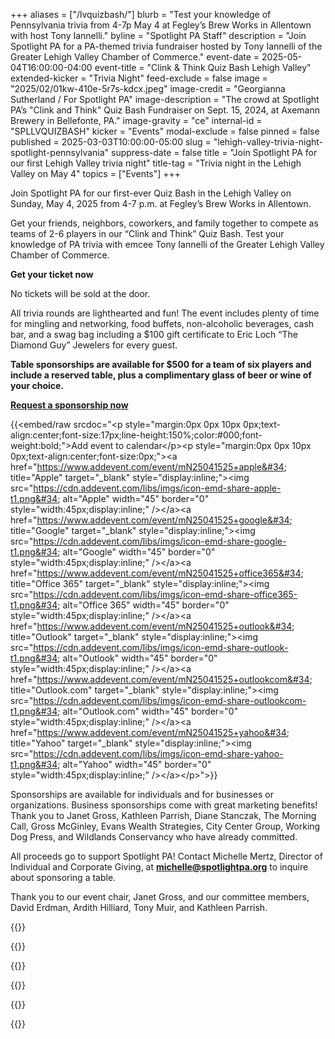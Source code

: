 +++
aliases = ["/lvquizbash/"]
blurb = "Test your knowledge of Pennsylvania trivia from 4-7p May 4 at Fegley’s Brew Works in Allentown with host Tony Iannelli."
byline = "Spotlight PA Staff"
description = "Join Spotlight PA for a PA-themed trivia fundraiser hosted by Tony Iannelli of the Greater Lehigh Valley Chamber of Commerce."
event-date = 2025-05-04T16:00:00-04:00
event-title = "Clink & Think Quiz Bash Lehigh Valley"
extended-kicker = "Trivia Night"
feed-exclude = false
image = "2025/02/01kw-410e-5r7s-kdcx.jpeg"
image-credit = "Georgianna Sutherland / For Spotlight PA"
image-description = "The crowd at Spotlight PA’s \"Clink and Think\" Quiz Bash Fundraiser on Sept. 15, 2024, at Axemann Brewery in Bellefonte, PA."
image-gravity = "ce"
internal-id = "SPLLVQUIZBASH"
kicker = "Events"
modal-exclude = false
pinned = false
published = 2025-03-03T10:00:00-05:00
slug = "lehigh-valley-trivia-night-spotlight-pennsylvania"
suppress-date = false
title = "Join Spotlight PA for our first Lehigh Valley trivia night"
title-tag = "Trivia night in the Lehigh Valley on May 4"
topics = ["Events"]
+++

Join Spotlight PA for our first-ever Quiz Bash in the Lehigh Valley on Sunday, May 4, 2025 from 4-7 p.m. at Fegley’s Brew Works in Allentown.

Get your friends, neighbors, coworkers, and family together to compete as teams of 2-6 players in our “Clink and Think” Quiz Bash. Test your knowledge of PA trivia with emcee Tony Iannelli of the Greater Lehigh Valley Chamber of Commerce.

<strong>Get your ticket now</strong>

No tickets will be sold at the door.

All trivia rounds are lighthearted and fun! The event includes plenty of time for mingling and networking, food buffets, non-alcoholic beverages, cash bar, and a swag bag including a $100 gift certificate to Eric Loch “The Diamond Guy” Jewelers for every guest.

<strong>Table sponsorships are available for $500 for a team of six players and include a reserved table, plus a complimentary glass of beer or wine of your choice.</strong>

<a href="mailto:michelle@spotlightpa.org"><strong>Request a sponsorship now</strong></a><strong></strong>

{{<embed/raw srcdoc="&lt;p style=&#34;margin:0px 0px 10px 0px;text-align:center;font-size:17px;line-height:150%;color:#000;font-weight:bold;&#34;&gt;Add event to calendar&lt;/p&gt;&lt;p style=&#34;margin:0px 0px 10px 0px;text-align:center;font-size:0px;&#34;&gt;&lt;a href=&#34;https://www.addevent.com/event/mN25041525+apple&#34; title=&#34;Apple&#34; target=&#34;_blank&#34; style=&#34;display:inline;&#34;&gt;&lt;img src=&#34;https://cdn.addevent.com/libs/imgs/icon-emd-share-apple-t1.png&#34; alt=&#34;Apple&#34; width=&#34;45&#34; border=&#34;0&#34; style=&#34;width:45px;display:inline;&#34; /&gt;&lt;/a&gt;&lt;a href=&#34;https://www.addevent.com/event/mN25041525+google&#34; title=&#34;Google&#34; target=&#34;_blank&#34; style=&#34;display:inline;&#34;&gt;&lt;img src=&#34;https://cdn.addevent.com/libs/imgs/icon-emd-share-google-t1.png&#34; alt=&#34;Google&#34; width=&#34;45&#34; border=&#34;0&#34; style=&#34;width:45px;display:inline;&#34; /&gt;&lt;/a&gt;&lt;a href=&#34;https://www.addevent.com/event/mN25041525+office365&#34; title=&#34;Office 365&#34; target=&#34;_blank&#34; style=&#34;display:inline;&#34;&gt;&lt;img src=&#34;https://cdn.addevent.com/libs/imgs/icon-emd-share-office365-t1.png&#34; alt=&#34;Office 365&#34; width=&#34;45&#34; border=&#34;0&#34; style=&#34;width:45px;display:inline;&#34; /&gt;&lt;/a&gt;&lt;a href=&#34;https://www.addevent.com/event/mN25041525+outlook&#34; title=&#34;Outlook&#34; target=&#34;_blank&#34; style=&#34;display:inline;&#34;&gt;&lt;img src=&#34;https://cdn.addevent.com/libs/imgs/icon-emd-share-outlook-t1.png&#34; alt=&#34;Outlook&#34; width=&#34;45&#34; border=&#34;0&#34; style=&#34;width:45px;display:inline;&#34; /&gt;&lt;/a&gt;&lt;a href=&#34;https://www.addevent.com/event/mN25041525+outlookcom&#34; title=&#34;Outlook.com&#34; target=&#34;_blank&#34; style=&#34;display:inline;&#34;&gt;&lt;img src=&#34;https://cdn.addevent.com/libs/imgs/icon-emd-share-outlookcom-t1.png&#34; alt=&#34;Outlook.com&#34; width=&#34;45&#34; border=&#34;0&#34; style=&#34;width:45px;display:inline;&#34; /&gt;&lt;/a&gt;&lt;a href=&#34;https://www.addevent.com/event/mN25041525+yahoo&#34; title=&#34;Yahoo&#34; target=&#34;_blank&#34; style=&#34;display:inline;&#34;&gt;&lt;img src=&#34;https://cdn.addevent.com/libs/imgs/icon-emd-share-yahoo-t1.png&#34; alt=&#34;Yahoo&#34; width=&#34;45&#34; border=&#34;0&#34; style=&#34;width:45px;display:inline;&#34; /&gt;&lt;/a&gt;&lt;/p&gt;">}}

Sponsorships are available for individuals and for businesses or organizations. Business sponsorships come with great marketing benefits! Thank you to Janet Gross, Kathleen Parrish, Diane Stanczak, The Morning Call, Gross McGinley, Evans Wealth Strategies, City Center Group, Working Dog Press, and Wildlands Conservancy who have already committed.

All proceeds go to support Spotlight PA! Contact Michelle Mertz, Director of Individual and Corporate Giving, at <a href="mailto:michelle@spotlightpa.org"><strong>michelle@spotlightpa.org</strong></a> to inquire about sponsoring a table.

Thank you to our event chair, Janet Gross, and our committee members, David Erdman, Ardith Hilliard, Tony Muir, and Kathleen Parrish.

<div class="flex flex-wrap justify-around items-center [&>*]:max-w-[250px]">

{{<picture src="2025/02/01kw-4084-pwxw-wpvn.png" width-ratio="300" height-ratio="200" description="Logo of The Morning Call newspaper in Allentown, PA." caption="" credit="">}}

{{<picture src="2025/02/01kw-40f4-caq8-tyhp.png" width-ratio="300" height-ratio="108" description="Logo of Gross McGinley, attorneys at law in the Lehigh Valley." caption="" credit="">}}

{{<picture src="2025/02/01kw-40f5-cyb6-jtmv.png" width-ratio="300" height-ratio="91" description="Logo of Evans Wealth Strategies, a wealth advisor in the Lehigh Valley." caption="" credit="">}}

{{<picture src="2025/02/01kw-40f5-vjgs-97we.png" width-ratio="300" height-ratio="130" description="Logo of City Center Group." caption="" credit="">}}

{{<picture src="2025/02/01kw-40f5-rxa2-yz15.jpeg" width-ratio="300" height-ratio="300" description="Logo of Working Dog Press." caption="" credit="">}}

{{<picture src="2025/03/01kx-vb57-e88v-677w.png" width-ratio="1076" height-ratio="226" description="Logo of the Wildlife Conservancy." caption="" credit="">}}

</div>
